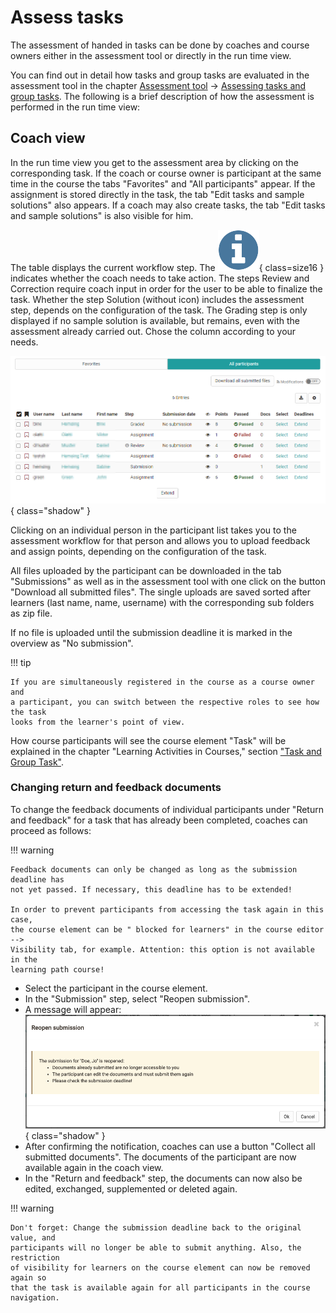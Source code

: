 # Assess tasks

The assessment of handed in tasks can be done by coaches and course owners
either in the assessment tool or directly in the run time view.

You can find out in detail how tasks and group tasks are evaluated in the
assessment tool in the chapter [Assessment
tool](../learningresources/Assessment_tool_overview.md) →
[Assessing tasks and group
tasks](../learningresources/Assessing_tasks_and_group_tasks.md).
The following is a brief description of how the assessment is performed in the
run time view:

## Coach view

In the run time view you get to the assessment area by clicking on the
corresponding task. If the coach or course owner is participant at the same
time in the course the tabs "Favorites" and "All participants" appear. If the
assignment is stored directly in the task, the tab "Edit tasks and sample
solutions" also appears. If a coach may also create tasks, the tab "Edit tasks
and sample solutions" is also visible for him.

The table displays the current workflow step. The ![Action needed](assets/action_needed.png){ class=size16 } indicates whether the coach needs to take action. The steps Review and Correction require coach input in order for the user to be able to finalize
the task. Whether the step Solution (without icon) includes the assessment
step, depends on the configuration of the task. The Grading step is only
displayed if no sample solution is available, but remains, even with the
assessment already carried out. Chose the column according to your needs.

![All participants](assets/task_correction.png){ class="shadow" }

Clicking on an individual person in the participant list takes you to the
assessment workflow for that person and allows you to upload feedback and
assign points, depending on the configuration of the task.

All files uploaded by the participant can be downloaded in the tab
"Submissions" as well as in the assessment tool with one click on the button
"Download all submitted files". The single uploads are saved sorted after
learners (last name, name, username) with the corresponding sub folders as
zip file.

If no file is uploaded until the submission deadline it is marked in the
overview as "No submission".

!!! tip

    If you are simultaneously registered in the course as a course owner and
    a participant, you can switch between the respective roles to see how the task
    looks from the learner's point of view.

How course participants will see the course element "Task" will be explained
in the chapter "Learning Activities in Courses," section ["Task and Group
Task"](../learningresources/Course_Elements.md).

### Changing return and feedback documents

To change the feedback documents of individual participants under "Return and
feedback" for a task that has already been completed, coaches can proceed as follows:

!!! warning

    Feedback documents can only be changed as long as the submission deadline has
    not yet passed. If necessary, this deadline has to be extended!

    In order to prevent participants from accessing the task again in this case,
    the course element can be " blocked for learners" in the course editor -->
    Visibility tab, for example. Attention: this option is not available in the
    learning path course!

- Select the participant in the course element.
- In the "Submission" step, select "Reopen submission".
- A message will appear:
    ![Reopen submission](assets/Task_reopen_submission.png){ class="shadow" }
- After confirming the notification, coaches can use a button "Collect all submitted documents". The documents of the participant are now available again in the coach view.
- In the "Return and feedback" step, the documents can now also be edited, exchanged, supplemented or deleted again.

!!! warning

    Don't forget: Change the submission deadline back to the original value, and
    participants will no longer be able to submit anything. Also, the restriction
    of visibility for learners on the course element can now be removed again so
    that the task is available again for all participants in the course
    navigation.
